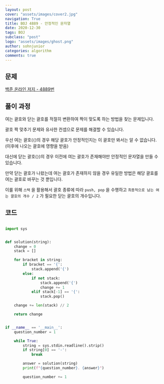 ```yaml
---
layout: post
cover: "assets/images/cover2.jpg"
navigation: True
title: BOJ 4889 - 안정적인 문자열
date: 2020-12-30
tags: BOJ
subclass: "post"
logo: "assets/images/ghost.png"
author: sohnjunior
categories: algorithm
comments: true
---
```


## 문제

[백준 온라인 저지 - 4889번](https://www.acmicpc.net/problem/4889)

## 풀이 과정

여는 괄호와 닫는 괄호를 적절히 변환하여 짝이 맞도록 하는 방법을 찾는 문제입니다.

괄호 짝 맞추기 문제와 유사한 컨셉으로 문제를 해결할 수 있습니다.

우선 여는 괄호(`{`)의 경우 해당 괄호가 안정적인지는 이 괄호만 봐서는 알 수 없습니다. (이후에 나오는 괄호에 영향을 받음)

대신에 닫는 괄호(`}`)의 경우 이전에 여는 괄호가 존재해야만 안정적인 문자열을 만들 수 있습니다.

만약 닫는 괄호가 나왔는데 여는 괄호가 존재하지 않을 경우 유일한 방법은 해당 괄효를 여는 괄호로 바꾸는 것 뿐입니다.

이룰 위해 `스택` 을 활용해서 괄호 종류에 따라 `push, pop` 을 수행하고 `최종적으로 남는 여는 괄호의 개수 / 2` 가 필요한 닫는 괄호의 개수입니다.

## 코드

```python

import sys


def solution(string):
    change = 0
    stack = []

    for bracket in string:
        if bracket == '{':
            stack.append('{')
        else:
            if not stack:
                stack.append('{')
                change += 1
            elif stack[-1] == '{':
                stack.pop()

    change += len(stack) // 2

    return change


if __name__ == '__main__':
    question_number = 1

    while True:
        string = sys.stdin.readline().strip()
        if string[0] == '-':
            break

        answer = solution(string)
        print(f"{question_number}. {answer}")

        question_number += 1

```
